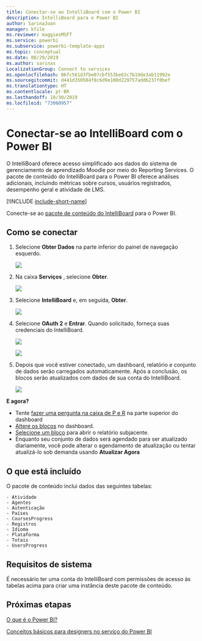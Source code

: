 ```yaml
---
title: Conectar-se ao IntelliBoard com o Power BI
description: IntelliBoard para o Power BI
author: SarinaJoan
manager: kfile
ms.reviewer: maggiesMSFT
ms.service: powerbi
ms.subservice: powerbi-template-apps
ms.topic: conceptual
ms.date: 08/29/2019
ms.author: sarinas
LocalizationGroup: Connect to services
ms.openlocfilehash: 06fc561d3fbe07cbf553be63c7b19de3ab11992e
ms.sourcegitcommit: d441d350504f8c6d9e100d229757add6237f0bef
ms.translationtype: HT
ms.contentlocale: pt-BR
ms.lasthandoff: 10/30/2019
ms.locfileid: "73060957"
---
```

# <a name="connect-to-intelliboard-with-power-bi"></a>Conectar-se ao IntelliBoard com o Power BI
O IntelliBoard oferece acesso simplificado aos dados do sistema de gerenciamento de aprendizado Moodle por meio do Reporting Services. O pacote de conteúdo do IntelliBoard para o Power BI oferece análises adicionais, incluindo métricas sobre cursos, usuários registrados, desempenho geral e atividade de LMS.

[!INCLUDE [include-short-name](./includes/service-deprecate-content-packs.md)]

Conecte-se ao [pacote de conteúdo do IntelliBoard](https://app.powerbi.com/getdata/services/intelliboard) para o Power BI.

## <a name="how-to-connect"></a>Como se conectar
1. Selecione **Obter Dados** na parte inferior do painel de navegação esquerdo.  
   
    ![](media/service-connect-to-intelliboard/getdata.png)
2. Na caixa **Serviços** , selecione **Obter**.  
   
    ![](media/service-connect-to-intelliboard/services.png)
3. Selecione **IntelliBoard** e, em seguida, **Obter**.  
   
    ![](media/service-connect-to-intelliboard/intelliboard.png)
4. Selecione **OAuth 2** e **Entrar**. Quando solicitado, forneça suas credenciais do IntelliBoard.
   
    ![](media/service-connect-to-intelliboard/creds.png)
   
    ![](media/service-connect-to-intelliboard/creds2.png)
5. Depois que você estiver conectado, um dashboard, relatório e conjunto de dados serão carregados automaticamente. Após a conclusão, os blocos serão atualizados com dados de sua conta do IntelliBoard.
   
    ![](media/service-connect-to-intelliboard/dashboard.png)

**E agora?**

* Tente [fazer uma pergunta na caixa de P e R](consumer/end-user-q-and-a.md) na parte superior do dashboard
* [Altere os blocos](service-dashboard-edit-tile.md) no dashboard.
* [Selecione um bloco](consumer/end-user-tiles.md) para abrir o relatório subjacente.
* Enquanto seu conjunto de dados será agendado para ser atualizado diariamente, você pode alterar o agendamento de atualização ou tentar atualizá-lo sob demanda usando **Atualizar Agora**

## <a name="whats-included"></a>O que está incluído
O pacote de conteúdo inclui dados das seguintes tabelas:  

    - Atividade  
    - Agentes  
    - Autenticação  
    - Países  
    - CoursesProgress  
    - Registros
    - Idioma  
    - Plataforma  
    - Totais  
    - UsersProgress    

## <a name="system-requirements"></a>Requisitos de sistema
É necessário ter uma conta do IntelliBoard com permissões de acesso às tabelas acima para criar uma instância deste pacote de conteúdo.

## <a name="next-steps"></a>Próximas etapas
[O que é o Power BI?](fundamentals/power-bi-overview.md)

[Conceitos básicos para designers no serviço do Power BI](service-basic-concepts.md)


